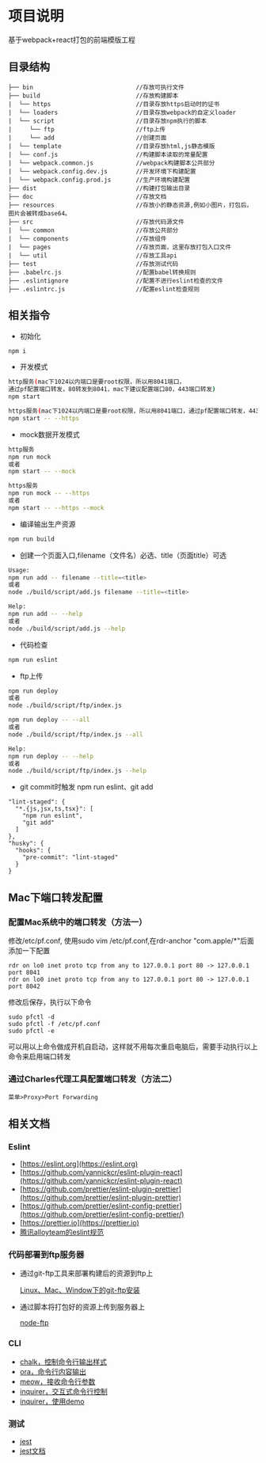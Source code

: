 # 项目说明

基于webpack+react打包的前端模版工程

## 目录结构

```hash
├── bin                             //存放可执行文件
├── build                           //存放构建脚本
|  └── https                        //目录存放https启动时的证书
|  └── loaders                      //目录存放webpack的自定义loader
|  └── script                       //目录存放npm执行的脚本
|     └── ftp                       //ftp上传
|     └── add                       //创建页面
|  └── template                     //目录存放html,js静态模版
|  └── conf.js                      //构建脚本读取的常量配置
|  └── webpack.common.js            //webpack构建脚本公共部分
|  └── webpack.config.dev.js        //开发环境下构建配置
|  └── webpack.config.prod.js       //生产环境构建配置
├── dist                            //构建打包输出目录
├── doc                             //存放文档
├── resources                       //存放小的静态资源,例如小图片，打包后，图片会被转成base64。
├── src                             //存放代码源文件
|  └── common                       //存放公共部分
|  └── components                   //存放组件
|  └── pages                        //存放页面，这里存放打包入口文件
|  └── util                         //存放工具api
├── test                            //存放测试代码
├── .babelrc.js                     //配置babel转换规则
├── .eslintignore                   //配置不进行eslint检查的文件
├── .eslintrc.js                    //配置eslint检查规则
```

## 相关指令

- 初始化

```bash
npm i
```

- 开发模式

```bash
http服务(mac下1024以内端口是要root权限，所以用8041端口，
通过pf配置端口转发，80转发到8041，mac下建议配置端口80，443端口转发)
npm start

https服务(mac下1024以内端口是要root权限，所以用8041端口，通过pf配置端口转发，443转发到8042)
npm start -- --https
```

- mock数据开发模式

```bash
http服务
npm run mock
或者
npm start -- --mock

https服务
npm run mock -- --https
或者
npm start -- --https --mock
```

- 编译输出生产资源

```bash
npm run build
```

- 创建一个页面入口,filename（文件名）必选、title（页面title）可选

```bash
Usage:
npm run add -- filename --title=<title>
或者
node ./build/script/add.js filename --title=<title>

Help:
npm run add -- --help
或者
node ./build/script/add.js --help
```

- 代码检查

```bash
npm run eslint

```

- ftp上传

```bash
npm run deploy
或者
node ./build/script/ftp/index.js

npm run deploy -- --all
或者
node ./build/script/ftp/index.js --all

Help:
npm run deploy -- --help
或者
node ./build/script/ftp/index.js --help
```

- git commit时触发 npm run eslint、git add

```hash
"lint-staged": {
  "*.{js,jsx,ts,tsx}": [
    "npm run eslint",
    "git add"
  ]
},
"husky": {
  "hooks": {
    "pre-commit": "lint-staged"
  }
}
```

## Mac下端口转发配置

### 配置Mac系统中的端口转发（方法一）

修改/etc/pf.conf, 使用sudo vim /etc/pf.conf,在rdr-anchor "com.apple/*"后面添加一下配置

```hash
rdr on lo0 inet proto tcp from any to 127.0.0.1 port 80 -> 127.0.0.1 port 8041
rdr on lo0 inet proto tcp from any to 127.0.0.1 port 80 -> 127.0.0.1 port 8042
```

修改后保存，执行以下命令

```hash
sudo pfctl -d
sudo pfctl -f /etc/pf.conf
sudo pfctl -e
```

可以用以上命令做成开机自启动，这样就不用每次重启电脑后，需要手动执行以上命令来启用端口转发

### 通过Charles代理工具配置端口转发（方法二）

```hash
菜单>Proxy>Port Forwarding
```

## 相关文档

### Eslint

- [https://eslint.org](https://eslint.org)
- [https://github.com/yannickcr/eslint-plugin-react](https://github.com/yannickcr/eslint-plugin-react)
- [https://github.com/prettier/eslint-plugin-prettier](https://github.com/prettier/eslint-plugin-prettier)
- [https://github.com/prettier/eslint-config-prettier](https://github.com/prettier/eslint-config-prettier/)
- [https://prettier.io](https://prettier.io)
- [腾讯alloyteam的eslint规范](https://alloyteam.github.io/eslint-config-alloy/)

### 代码部署到ftp服务器

- 通过git-ftp工具来部署构建后的资源到ftp上

  [Linux、Mac、Window下的git-ftp安装](https://github.com/git-ftp/git-ftp/blob/master/INSTALL.md)

- 通过脚本将打包好的资源上传到服务器上

  [node-ftp](https://github.com/mscdex/node-ftp)

### CLI

- [chalk，控制命令行输出样式](https://github.com/chalk/chalk)
- [ora，命令行内容输出](https://github.com/sindresorhus/ora)
- [meow，接收命令行参数](https://github.com/sindresorhus/meow)
- [inquirer，交互式命令行控制](https://github.com/SBoudrias/Inquirer.js)
- [inquirer，使用demo](https://github.com/SBoudrias/Inquirer.js/tree/master/packages/inquirer/examples)

### 测试

- [jest](https://github.com/facebook/jest)
- [jest文档](https://jestjs.io/docs/en/cli)
